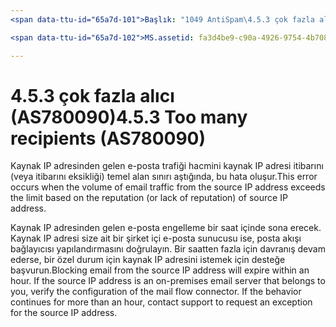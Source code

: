 ```yaml
---
<span data-ttu-id="65a7d-101">Başlık: "1049 AntiSpam\4.5.3 çok fazla alıcı (AS780090)" ms.author: chrisda Yazar: chrisda Yöneticisi: serdars ms.date: 28/9/2018 ms.audience: ITPro ms.topic: ROBOTS makale: NOINDEX, NOFOLLOW localization_priority: öncelik</span><span class="sxs-lookup"><span data-stu-id="65a7d-101">title: "1049 AntiSpam\4.5.3 Too many recipients (AS780090)" ms.author: chrisda author: chrisda manager: serdars ms.date: 9/28/2018 ms.audience: ITPro ms.topic: article ROBOTS: NOINDEX, NOFOLLOW localization_priority: Priority</span></span>

<span data-ttu-id="65a7d-102">MS.assetid: fa3d4be9-c90a-4926-9754-4b708b038bf6</span><span class="sxs-lookup"><span data-stu-id="65a7d-102">ms.assetid: fa3d4be9-c90a-4926-9754-4b708b038bf6</span></span>

---
```




# <a name="453-too-many-recipients-as780090"></a><span data-ttu-id="65a7d-103">4.5.3 çok fazla alıcı (AS780090)</span><span class="sxs-lookup"><span data-stu-id="65a7d-103">4.5.3 Too many recipients (AS780090)</span></span>

<span data-ttu-id="65a7d-104">Kaynak IP adresinden gelen e-posta trafiği hacmini kaynak IP adresi itibarını (veya itibarını eksikliği) temel alan sınırı aştığında, bu hata oluşur.</span><span class="sxs-lookup"><span data-stu-id="65a7d-104">This error occurs when the volume of email traffic from the source IP address exceeds the limit based on the reputation (or lack of reputation) of source IP address.</span></span>
  
<span data-ttu-id="65a7d-p101">Kaynak IP adresinden gelen e-posta engelleme bir saat içinde sona erecek. Kaynak IP adresi size ait bir şirket içi e-posta sunucusu ise, posta akışı bağlayıcısı yapılandırmasını doğrulayın. Bir saatten fazla için davranış devam ederse, bir özel durum için kaynak IP adresini istemek için desteğe başvurun.</span><span class="sxs-lookup"><span data-stu-id="65a7d-p101">Blocking email from the source IP address will expire within an hour. If the source IP address is an on-premises email server that belongs to you, verify the configuration of the mail flow connector. If the behavior continues for more than an hour, contact support to request an exception for the source IP address.</span></span>
  

